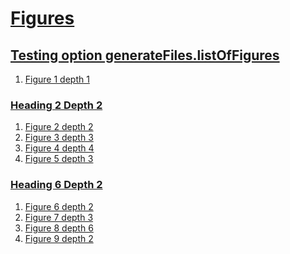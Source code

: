 # [Figures](#figures)

  
## [Testing option generateFiles.listOfFigures](#testing-option-generatefileslistoffigures)  
  
1.  [Figure 1 depth 1][1]  
  
### [Heading 2 Depth 2](#heading-2-depth-2)  
  
1.  [Figure 2 depth 2][2]
2.  [Figure 3 depth 3][3]
3.  [Figure 4 depth 4][4]
4.  [Figure 5 depth 3][5]  
  
### [Heading 6 Depth 2](#heading-6-depth-2)  
  
1.  [Figure 6 depth 2][6]
2.  [Figure 7 depth 3][7]
3.  [Figure 8 depth 6][8]
4.  [Figure 9 depth 2][9]  


[1]: ./document.md#testing-option-generatefileslistoffigures

[2]: ./document.md#heading-2-depth-2

[3]: ./document.md#heading-3-depth-3

[4]: ./document.md#heading-4-depth-4

[5]: ./document.md#heading-5-depth-3

[6]: ./document.md#heading-6-depth-2

[7]: ./document.md#heading-7-depth-3

[8]: ./document.md#heading-8-depth-6

[9]: ./document.md#heading-9-depth-2
